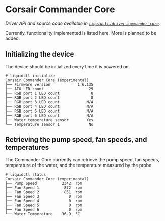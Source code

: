 # Corsair Commander Core
_Driver API and source code available in [`liquidctl.driver.commander_core`](../liquidctl/driver/commander_core.py)._

Currently, functionality implemented is listed here. More is planned to be added.

## Initializing the device

The device should be initialized every time it is powered on.

```
# liquidctl initialize
Corsair Commander Core (experimental)
├── Firmware version            1.6.135  
├── AIO LED count                    29  
├── RGB port 1 LED count              8  
├── RGB port 2 LED count              8  
├── RGB port 3 LED count            N/A  
├── RGB port 4 LED count            N/A  
├── RGB port 5 LED count            N/A  
├── RGB port 6 LED count            N/A  
├── Water temperature sensor        Yes  
└── Temperature sensor 1             No   
```

## Retrieving the pump speed, fan speeds, and temperatures


The Commander Core currently can retrieve the pump speed, fan speeds, temperature of the water, and
the temperature measured by the probe.

```
# liquidctl status
Corsair Commander Core (experimental)
├── Pump Speed           2342  rpm
├── Fan Speed 1           872  rpm
├── Fan Speed 2           851  rpm
├── Fan Speed 3             0  rpm
├── Fan Speed 4             0  rpm
├── Fan Speed 5             0  rpm
├── Fan Speed 6             0  rpm
└── Water Temperature    36.9  °C
```